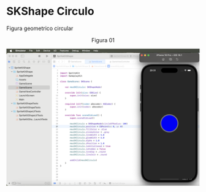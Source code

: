 # SKShape Circulo

Figura geometrico circular

<div align="center">
Figura 01
</div>

![](Imagens/SpriteShape-Circulo-Img01.png)


